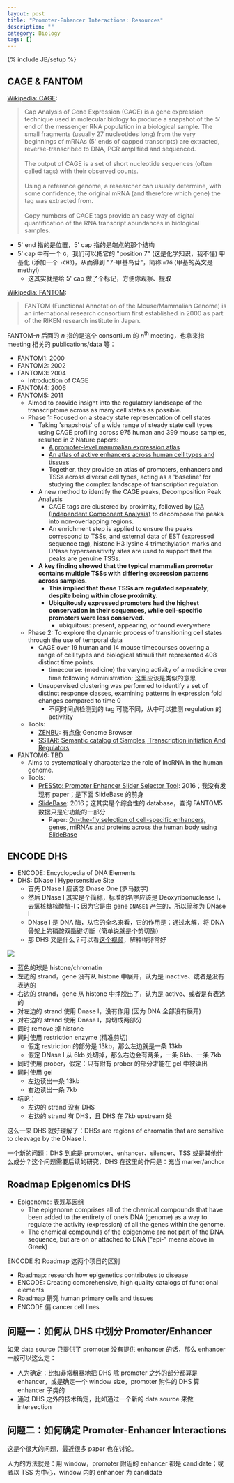 ```yaml
---
layout: post
title: "Promoter-Enhancer Interactions: Resources"
description: ""
category: Biology
tags: []
---
```

{% include JB/setup %}

## CAGE & FANTOM

[Wikipedia: CAGE](https://en.wikipedia.org/wiki/Cap_analysis_gene_expression):

> Cap Analysis of Gene Expression (CAGE) is a gene expression technique used in molecular biology to produce a snapshot of the 5′ end of the messenger RNA population in a biological sample. The small fragments (usually 27 nucleotides long) from the very beginnings of mRNAs (5' ends of capped transcripts) are extracted, reverse-transcribed to DNA, PCR amplified and sequenced.  
> <br/>
> The output of CAGE is a set of short nucleotide sequences (often called tags) with their observed counts.  
> <br/>
> Using a reference genome, a researcher can usually determine, with some confidence, the original mRNA (and therefore which gene) the tag was extracted from.  
> <br/>
> Copy numbers of CAGE tags provide an easy way of digital quantification of the RNA transcript abundances in biological samples.

- 5' end 指的是位置，5' cap 指的是端点的那个结构
- 5‘ cap 中有一个 `G`，我们可以把它的 "position 7" (这是化学知识，我不懂) 甲基化 (添加一个 `-CH3`)，从而得到 "7-甲基鸟苷"，简称 `m7G` (甲基的英文是 methyl)
    - 这其实就是给 5' cap 做了个标记，方便你观察、提取

[Wikipedia: FANTOM](https://en.wikipedia.org/wiki/FANTOM):

> FANTOM (Functional Annotation of the Mouse/Mammalian Genome) is an international research consortium first established in 2000 as part of the RIKEN research institute in Japan.

FANTOM-$n$ 后面的 $n$ 指的是这个 consortium 的 $n^{\text{th}}$ meeting，也拿来指 meeting 相关的 publications/data 等：

- FANTOM1: 2000
- FANTOM2: 2002
- FANTOM3: 2004
    - Introduction of CAGE
- FANTOM4: 2006
- FANTOM5: 2011
    - Aimed to provide insight into the regulatory landscape of the transcriptome across as many cell states as possible.
    - Phase 1: Focused on a steady state representation of cell states
        - Taking 'snapshots' of a wide range of steady state cell types using CAGE profiling across 975 human and 399 mouse samples, resulted in 2 Nature papers:
            - [A promoter-level mammalian expression atlas](https://www.nature.com/articles/nature13182)
            - [An atlas of active enhancers across human cell types and tissues](https://www.nature.com/articles/nature12787)
            - Together, they provide an atlas of promoters, enhancers and TSSs across diverse cell types, acting as a 'baseline' for studying the complex landscape of transcription regulation.
        - A new method to identify the CAGE peaks, Decomposition Peak Analysis
            - CAGE tags are clustered by proximity, followed by [ICA (Independent Component Analysis)](http://scikit-learn.org/stable/modules/decomposition.html#ica) to decompose the peaks into non-overlapping regions. 
            - An enrichment step is applied to ensure the peaks correspond to TSSs, and external data of EST (expressed sequence tag), histone H3 lysine 4 trimethylation marks and DNase hypersensitivity sites are used to support that the peaks are genuine TSSs.
        - **A key finding showed that the typical mammalian promoter contains multiple TSSs with differing expression patterns across samples.**
            - **This implied that these TSSs are regulated separately, despite being within close proximity.**
            - **Ubiquitously expressed promoters had the highest conservation in their sequences, while cell-specific promoters were less conserved.**
                - ubiquitous: present, appearing, or found everywhere
    - Phase 2: To explore the dynamic process of transitioning cell states through the use of temporal data
        - CAGE over 19 human and 14 mouse timecourses covering a range of cell types and biological stimuli that represented 408 distinct time points.
            - timecourse: (medicine) the varying activity of a medicine over time following administration; 这里应该是类似的意思
        - Unsupervised clustering was performed to identify a set of distinct response classes, examining patterns in expression fold changes compared to time 0
            - 不同时间点检测到的 tag 可能不同，从中可以推测 regulation 的 activitity
    - Tools:
        - [ZENBU](https://zenbu-wiki.gsc.riken.jp/zenbu/wiki/index.php/Main_Page): 有点像 Genome Browser
        - [SSTAR: Semantic catalog of Samples, Transcription initiation And Regulators](http://fantom.gsc.riken.jp/5/sstar/Main_Page)
- FANTOM6: TBD
    - Aims to systematically characterize the role of lncRNA in the human genome.
    - Tools:
        - [PrESSto: Promoter Enhancer Slider Selector Tool](http://pressto.binf.ku.dk/): 2016；我没有发现有 paper；是下面 SlideBase 的前身
        - [SlideBase](http://slidebase.binf.ku.dk/): 2016；这其实是个综合性的 database，查询 FANTOM5 数据只是它功能的一部分
            - Paper: [On-the-fly selection of cell-specific enhancers, genes, miRNAs and proteins across the human body using SlideBase](https://www.ncbi.nlm.nih.gov/pmc/articles/PMC5199134/)

## ENCODE DHS

- ENCODE: Encyclopedia of DNA Elements
- DHS: DNase I Hypersensitive Site
    - 首先 DNase I 应该念 Dnase One (罗马数字)
    - 然后 DNase I 其实是个简称，标准的名字应该是 Deoxyribonuclease I，去氧核糖核酸酶-I；因为它是由 gene `DNASE1` 产生的，所以简称为 DNase I
    - DNase I 是 DNA 酶，从它的全名来看，它的作用是：通过水解，将 DNA 骨架上的磷酸双酯键切断（简单说就是个剪切酶）
    - 那 DHS 又是什么？可以看[这个视频](https://www.youtube.com/watch?v=es-SMWgX84w)，解释得非常好

[![](https://farm2.staticflickr.com/1978/45558420181_11997d493c_z_d.jpg)](https://www.youtube.com/watch?v=es-SMWgX84w)

- 蓝色的球是 histone/chromatin
- 左边的 strand，gene 没有从 histone 中展开，认为是 inactive、或者是没有表达的
- 右边的 strand，gene 从 histone 中挣脱出了，认为是 active、或者是有表达的
- 对左边的 strand 使用 Dnase I，没有作用 (因为 DNA 全部没有展开)
- 对右边的 strand 使用 Dnase I，剪切成两部分
- 同时 remove 掉 histone
- 同时使用 restriction enzyme (精准剪切)
    - 假定 restriction 的部分是 13kb，那么左边就是一条 13kb
    - 假定 DNase I 从 6kb 处切掉，那么右边会有两条，一条 6kb、一条 7kb
- 同时使用 prober，假定：只有附有 prober 的部分才能在 gel 中被读出
- 同时使用 gel
    - 左边读出一条 13kb
    - 右边读出一条 7kb
- 结论：
    - 左边的 strand 没有 DHS
    - 右边的 strand 有 DHS，且 DHS 在 7kb upstream 处 

这么一来 DHS 就好理解了：DHSs are regions of chromatin that are sensitive to cleavage by the DNase I. 

一个新的问题：DHS 到底是 promoter、enhancer、silencer、TSS 或是其他什么成分？这个问题需要后续的研究，DHS 在这里的作用是：充当 marker/anchor

## Roadmap Epigenomics DHS

- Epigenome: 表观基因组
    - The epigenome comprises all of the chemical compounds that have been added to the entirety of one’s DNA (genome) as a way to regulate the activity (expression) of all the genes within the genome. 
    - The chemical compounds of the epigenome are not part of the DNA sequence, but are on or attached to DNA ("epi-" means above in Greek)

ENCODE 和 Roadmap 这两个项目的区别

- Roadmap: research how epigenetics contributes to disease
- ENCODE: Creating comprehensive, high quality catalogs of functional elements
- Roadmap 研究 human primary cells and tissues
- ENCODE 偏 cancer cell lines

## 问题一：如何从 DHS 中划分 Promoter/Enhancer

如果 data source 只提供了 promoter 没有提供 enhancer 的话，那么 enhancer 一般可以这么定：

- 人为确定：比如非常粗暴地把 DHS 除 promoter 之外的部分都算是 enhancer，或是确定一个 window size，promoter 附件的 DHS 算 enhancer 子类的
- 通过 DHS 之外的技术确定，比如通过一个新的 data source 来做 intersection

## 问题二：如何确定 Promoter-Enhancer Interactions

这是个很大的问题，最近很多 paper 也在讨论。

人为的方法就是：用 window，promoter 附近的 enhancer 都是 candidate；或者以 TSS 为中心，window 内的 enhancer 为 candidate